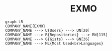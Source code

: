 <h1 align="center">EXMO</h1>

```mermaid
graph LR
COMPANY_NAME{EXMO}
COMPANY_NAME ---> U{Users} ---> UN[20]
COMPANY_NAME ---> R{Repositories} ---> RN[115]
COMPANY_NAME ---> G{Gists} ---> GN[36]
COMPANY_NAME ---> ML{Most Used<br>Languages}
```
